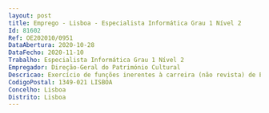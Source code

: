 ```yaml
--- 
layout: post
title: Emprego - Lisboa - Especialista Informática Grau 1 Nível 2
Id: 81602
Ref: OE202010/0951
DataAbertura: 2020-10-28
DataFecho: 2020-11-10
Trabalho: Especialista Informática Grau 1 Nível 2
Empregador: Direção-Geral do Património Cultural
Descricao: Exercício de funções inerentes à carreira (não revista) de Especialista de Informática e categoria de Especialista de Informática do grau 1, nível 2, tal como descritas no Decreto Lei n.º 97 2001, de 26 de março e na Portaria n.º 358 2002, de 03 de abril, designadamente a)	A instalação, configuração e administração de serviços em sistemas Windows b)	A instalação, configuração e administração de serviços em sistemas Linux c)	 A criação, elaboração e manutenção de containers, nomeadamente Docker containers d)	O domínio na configuração e manutenção de software open source, nomeadamente, Nagios, Centreon, Cacti, OCS Inventory, Squid Proxy, FreeNas e)	O domínio nas áreas a seguir identificadas (VMware, Hyper V, Domain Controllers, Exchange) f)	A instalação, configuração e administração de serviços VoIP g)	A instalação, configuração e administração de Datacenters h)	Participar no planeamento e executar projetos informáticos de infraestruturas tecnológicas i)	A arquitetura, implementação e gestão de redes e de sistemas de comunicação, nomeadamente, Cisco, Fortinet, Check Point, Aruba j)	Assegurar a monitorização e níveis de qualidade de serviço de toda a rede da Direção Geral do Património Cultural, de acordo com níveis de segurança estabelecidos k)	A segurança dos sistemas informáticos, cibersegurança l)	O apoio à decisão na implementação e contratação de serviços e de soluções informáticas m)	Assegurar a gestão de projetos na área de desenvolvimento de sistemas de informação n)	Desenvolver cadernos de encargos para aquisição de bens ou serviços no domínio das TIC o)	Assegurar a monitorização, gestão e suporte a todo o parque informático da DGPC p)	O apoio ao utilizador.
CodigoPostal: 1349-021 LISBOA
Concelho: Lisboa
Distrito: Lisboa
--- 
```

